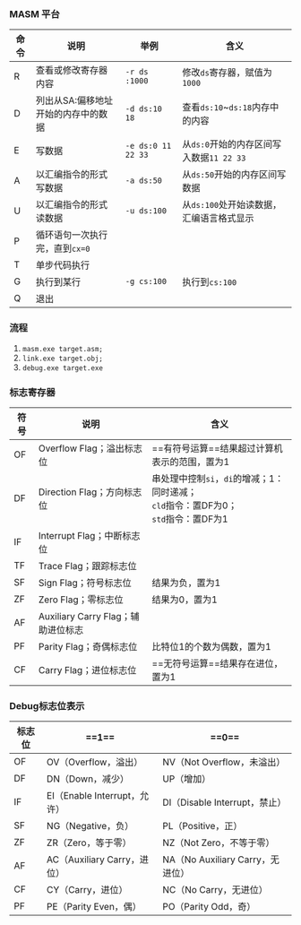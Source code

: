 ### MASM 平台

| 命令 | 说明                                | 举例                 | 含义                                     |
| ---- | ----------------------------------- | -------------------- | ---------------------------------------- |
| R    | 查看或修改寄存器内容                | `-r ds`<br />`:1000` | 修改`ds`寄存器，赋值为`1000`             |
| D    | 列出从SA:偏移地址开始的内存中的数据 | `-d ds:10 18`        | 查看`ds:10`~`ds:18`内存中的内容          |
| E    | 写数据                              | `-e ds:0 11 22 33`   | 从`ds:0`开始的内存区间写入数据`11 22 33` |
| A    | 以汇编指令的形式写数据              | `-a ds:50`           | 从`ds:50`开始的内存区间写数据            |
| U    | 以汇编指令的形式读数据              | `-u ds:100`          | 从`ds:100`处开始读数据，汇编语言格式显示 |
| P    | 循环语句一次执行完，直到`cx=0`      |                      |                                          |
| T    | 单步代码执行                        |                      |                                          |
| G    | 执行到某行                          | `-g cs:100`          | 执行到`cs:100`                           |
| Q    | 退出                                |                      |                                          |

### 流程

1. `masm.exe target.asm;`
2. `link.exe target.obj;`
3. `debug.exe target.exe`

### 标志寄存器

| 符号 | 说明                               | 含义                                                         |
| ---- | ---------------------------------- | ------------------------------------------------------------ |
| OF   | Overflow Flag；溢出标志位          | ==有符号运算==结果超过计算机表示的范围，置为1                |
| DF   | Direction Flag；方向标志位         | 串处理中控制`si`，`di`的增减；1：同时递减；<br />`cld`指令：置DF为0；<br />`std`指令：置DF为1 |
| IF   | Interrupt Flag；中断标志位         |                                                              |
| TF   | Trace Flag；跟踪标志位             |                                                              |
| SF   | Sign Flag；符号标志位              | 结果为负，置为1                                              |
| ZF   | Zero Flag；零标志位                | 结果为0，置为1                                               |
| AF   | Auxiliary Carry Flag；辅助进位标志 |                                                              |
| PF   | Parity Flag；奇偶标志位            | 比特位1的个数为偶数，置为1                                   |
| CF   | Carry Flag；进位标志位             | ==无符号运算==结果存在进位，置为1                            |

### Debug标志位表示

| 标志位 | ==1==                        | ==0==                            |
| ------ | ---------------------------- | -------------------------------- |
| OF     | OV（Overflow，溢出）         | NV（Not Overflow，未溢出）       |
| DF     | DN（Down，减少）             | UP（增加）                       |
| IF     | EI（Enable Interrupt，允许） | DI（Disable Interrupt，禁止）    |
| SF     | NG（Negative，负）           | PL（Positive，正）               |
| ZF     | ZR（Zero，等于零）           | NZ（Not Zero，不等于零）         |
| AF     | AC（Auxiliary Carry，进位）  | NA（No Auxiliary Carry，无进位） |
| CF     | CY（Carry，进位）            | NC（No Carry，无进位）           |
| PF     | PE（Parity Even，偶）        | PO（Parity Odd，奇）             |

